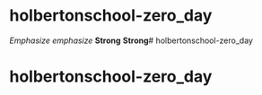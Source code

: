 # holbertonschool-zero_day

*Emphasize* _emphasize_
**Strong** __Strong__# holbertonschool-zero_day
# holbertonschool-zero_day
